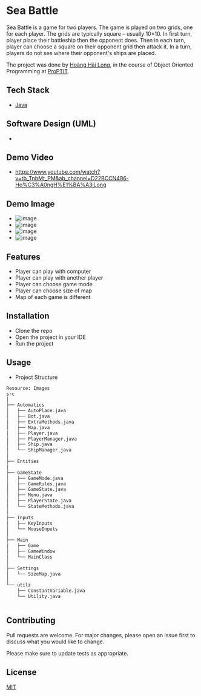 # Sea Battle

Sea Battle is a game for two players. The game is played on two grids, one for each player. The grids are typically square – usually 10×10. In first turn, player place their battleship then the opponent does. Then in each turn, player can choose a square on their opponent grid then attack it. In a turn, players do not see where their opponent's ships are placed.

The project was done by [Hoàng Hải Long]((https://github.com/long20102004)), in the course of Object Oriented Programming at [ProPTIT](https://proptit.com/).


## Tech Stack

- [Java](https://www.java.com/en/) 


## Software Design (UML)

- 

## Demo Video

- https://www.youtube.com/watch?v=tb_TnbMt_PM&ab_channel=D22BCCN496-Ho%C3%A0ngH%E1%BA%A3iLong

## Demo Image

- ![image](https://github.com/long20102004/Mid-Practice-ProPTIT/assets/99398806/5fc7626b-51ec-4216-b574-c9d953287d71)
- ![image](https://github.com/long20102004/Mid-Practice-ProPTIT/assets/99398806/f5d25c0c-4d18-4230-96d6-85317cd6c059)
- ![image](https://github.com/long20102004/Mid-Practice-ProPTIT/assets/99398806/da75bfdc-3c3e-40bb-bf2f-1fd1a72813ef)
- ![image](https://github.com/long20102004/Mid-Practice-ProPTIT/assets/99398806/fbb5d70b-a6d5-452a-888b-b8a30520e0e3)




## Features

- Player can play with computer
- Player can play with another player
- Player can choose game mode
- Player can choose size of map
- Map of each game is different

## Installation

- Clone the repo
- Open the project in your IDE
- Run the project


## Usage

- Project Structure

```bash
Resource: Images
src
│
├── Automatics
│   ├── AutoPlace.java
│   ├── Bot.java
│   ├── ExtraMethods.java
│   ├── Map.java
│   ├── Player.java
│   ├── PlayerManager.java
│   ├── Ship.java
│   └── ShipManager.java
│
├── Entities
│
├── GameState
│   ├── GameMode.java
│   ├── GameRules.java
│   ├── GameState.java
│   ├── Menu.java
│   ├── PlayerState.java
│   └── StateMethods.java
│
├── Inputs
│   ├── KeyInputs
│   └── MouseInputs
│
├── Main
│   ├── Game
│   ├── GameWindow
│   └── MainClass
│
├── Settings
│   └── SizeMap.java
│
└── utilz
    ├── ConstantVariable.java
    └── Utility.java



```

## Contributing

Pull requests are welcome. For major changes, please open an issue first
to discuss what you would like to change.

Please make sure to update tests as appropriate.

## License

[MIT](https://choosealicense.com/licenses/mit/)
